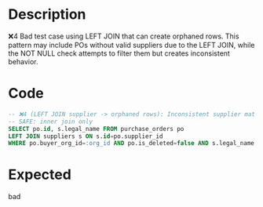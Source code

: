 # Description
❌4 Bad test case using LEFT JOIN that can create orphaned rows. This pattern may include POs without valid suppliers due to the LEFT JOIN, while the NOT NULL check attempts to filter them but creates inconsistent behavior.

# Code
```sql
-- ❌4 (LEFT JOIN supplier -> orphaned rows): Inconsistent supplier matching
-- SAFE: inner join only
SELECT po.id, s.legal_name FROM purchase_orders po
LEFT JOIN suppliers s ON s.id=po.supplier_id
WHERE po.buyer_org_id=:org_id AND po.is_deleted=false AND s.legal_name IS NOT NULL;
```

# Expected
bad